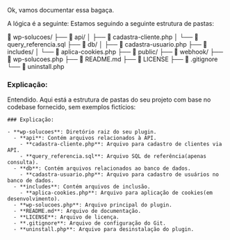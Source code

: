 Ok, vamos documentar essa bagaça.

A lógica é a seguinte:
Estamos seguindo a seguinte estrutura de pastas:

📂 wp-solucoes/
├── 📂 api/
│   ├── 📄 cadastra-cliente.php
│   └── 📄 query_referencia.sql
├── 📂 db/
│   ├── 📄 cadastra-usuario.php
├── 📂 includes/
│   └── 📄 aplica-cookies.php
├── 📂 public/
├── 📂 webhook/
├── 📄 wp-solucoes.php
├── 📄 README.md
├── 📄 LICENSE
├── 📄 .gitignore
└── 📄 uninstall.php

### Explicação:

Entendido. Aqui está a estrutura de pastas do seu projeto com base no codebase fornecido, sem exemplos fictícios:

```
### Explicação:

- **wp-solucoes**: Diretório raiz do seu plugin.
  - **api**: Contém arquivos relacionados à API.
    - **cadastra-cliente.php**: Arquivo para cadastro de clientes via API.
    - **query_referencia.sql**: Arquivo SQL de referência(apenas consulta).
  - **db**: Contém arquivos relacionados ao banco de dados.
    - **cadastra-usuario.php**: Arquivo para cadastro de usuários no banco de dados.
  - **includes**: Contém arquivos de inclusão.
    - **aplica-cookies.php**: Arquivo para aplicação de cookies(em desenvolvimento).
  - **wp-solucoes.php**: Arquivo principal do plugin.
  - **README.md**: Arquivo de documentação.
  - **LICENSE**: Arquivo de licença.
  - **.gitignore**: Arquivo de configuração do Git.
  - **uninstall.php**: Arquivo para desinstalação do plugin.

